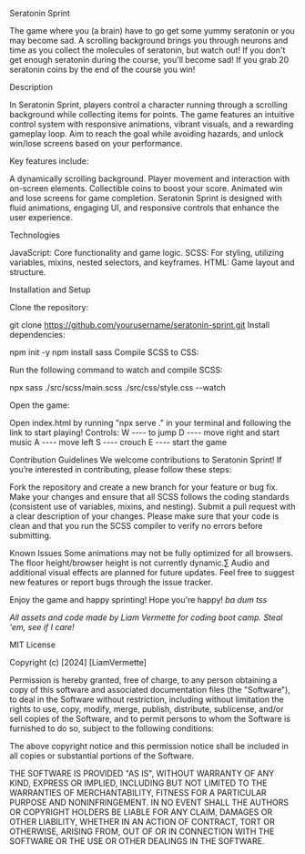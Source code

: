 Seratonin Sprint

The game where you (a brain) have to go get some yummy seratonin or you may become sad. 
A scrolling background brings you through neurons and time as you collect the molecules of seratonin, 
but watch out! If you don't get enough seratonin during the course, you'll become sad! 
If you grab 20 seratonin coins by the end of the course you win! 


Description

In Seratonin Sprint, players control a character running through a scrolling background while collecting items for points. The game features an intuitive control system with responsive animations, vibrant visuals, and a rewarding gameplay loop. Aim to reach the goal while avoiding hazards, and unlock win/lose screens based on your performance.

Key features include:

A dynamically scrolling background.
Player movement and interaction with on-screen elements.
Collectible coins to boost your score.
Animated win and lose screens for game completion.
Seratonin Sprint is designed with fluid animations, engaging UI, and responsive controls that enhance the user experience.

Technologies

JavaScript: Core functionality and game logic.
SCSS: For styling, utilizing variables, mixins, nested selectors, and keyframes.
HTML: Game layout and structure.

Installation and Setup

Clone the repository:

git clone https://github.com/yourusername/seratonin-sprint.git
Install dependencies:

npm init -y
npm install sass
Compile SCSS to CSS:

Run the following command to watch and compile SCSS:

npx sass ./src/scss/main.scss ./src/css/style.css --watch

Open the game:

Open index.html by running "npx serve ." in your terminal and following the link to start playing!
Controls:
W ---- to jump
D ---- move right and start music
A ---- move left
S ---- crouch
E ---- start the game

Contribution Guidelines
We welcome contributions to Seratonin Sprint! If you’re interested in contributing, please follow these steps:

Fork the repository and create a new branch for your feature or bug fix.
Make your changes and ensure that all SCSS follows the coding standards (consistent use of variables, mixins, and nesting).
Submit a pull request with a clear description of your changes.
Please make sure that your code is clean and that you run the SCSS compiler to verify no errors before submitting.

Known Issues
Some animations may not be fully optimized for all browsers.
The floor height/browser height is not currently dynamic.∑
Audio and additional visual effects are planned for future updates.
Feel free to suggest new features or report bugs through the issue tracker.

Enjoy the game and happy sprinting!
Hope you're happy! *ba dum tss*

*All assets and code made by Liam Vermette for coding boot camp. Steal 'em, see if I care!*

MIT License

Copyright (c) [2024] [LiamVermette]

Permission is hereby granted, free of charge, to any person obtaining a copy
of this software and associated documentation files (the "Software"), to deal
in the Software without restriction, including without limitation the rights
to use, copy, modify, merge, publish, distribute, sublicense, and/or sell
copies of the Software, and to permit persons to whom the Software is
furnished to do so, subject to the following conditions:

The above copyright notice and this permission notice shall be included in all
copies or substantial portions of the Software.

THE SOFTWARE IS PROVIDED "AS IS", WITHOUT WARRANTY OF ANY KIND, EXPRESS OR
IMPLIED, INCLUDING BUT NOT LIMITED TO THE WARRANTIES OF MERCHANTABILITY,
FITNESS FOR A PARTICULAR PURPOSE AND NONINFRINGEMENT. IN NO EVENT SHALL THE
AUTHORS OR COPYRIGHT HOLDERS BE LIABLE FOR ANY CLAIM, DAMAGES OR OTHER
LIABILITY, WHETHER IN AN ACTION OF CONTRACT, TORT OR OTHERWISE, ARISING FROM,
OUT OF OR IN CONNECTION WITH THE SOFTWARE OR THE USE OR OTHER DEALINGS IN THE
SOFTWARE.